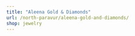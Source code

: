 ```yaml
---
title: "Aleena Gold & Diamonds"
url: /north-paravur/aleena-gold-and-diamonds/
shop: jewelry
---
```

